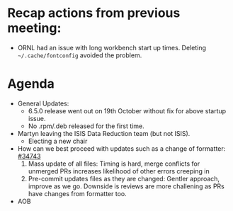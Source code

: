 # Recap actions from previous meeting:

- ORNL had an issue with long workbench start up times. Deleting `~/.cache/fontconfig` avoided the problem.

# Agenda
- General Updates:
  - 6.5.0 release went out on 19th October without fix for above startup issue.
  - No .rpm/.deb released for the first time.
- Martyn leaving the ISIS Data Reduction team (but not ISIS). 
  - Electing a new chair
- How can we best proceed with updates such as a change of formatter: [#34743](https://github.com/mantidproject/mantid/pull/34743)
  1. Mass update of all files: Timing is hard, merge conflicts for unmerged PRs increases likelihood of other errors creeping in
  2. Pre-commit updates files as they are changed: Gentler approach, improve as we go. Downside is reviews are more challening as PRs have changes from formatter too.
- AOB
